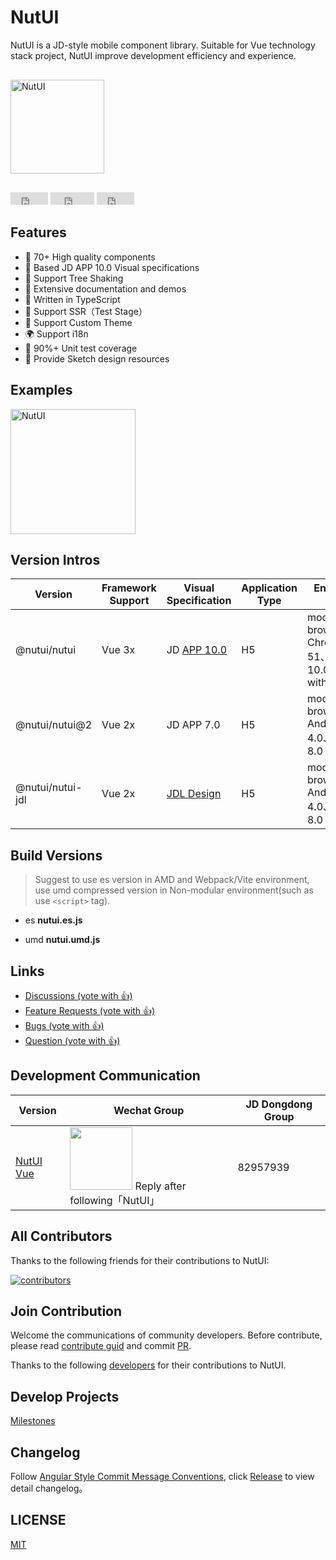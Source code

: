 # NutUI

<!-- NutUI 是京东风格的 Vue 移动端组件库，开发和服务于移动Web界面的企业级产品。 -->
NutUI is a JD-style mobile component library. Suitable for Vue technology stack project, NutUI improve development efficiency and experience.

<div style="margin:30px 0;">
    <img src="https://img14.360buyimg.com/imagetools/jfs/t1/167902/2/8762/791358/603742d7E9b4275e3/e09d8f9a8bf4c0ef.png" width="150" alt="NutUI">
</div>

<iframe src="https://ghbtns.com/github-btn.html?user=jdf2e&repo=nutui&type=star&count=true" frameborder="0" scrolling="0" width="60px" height="20px"></iframe>

<iframe src="https://ghbtns.com/github-btn.html?user=jdf2e&repo=nutui&type=watch&count=true&v=2" frameborder="0" scrolling="0" width="70px" height="20px"></iframe>

<iframe src="https://ghbtns.com/github-btn.html?user=jdf2e&repo=nutui&type=fork&count=true" frameborder="0" scrolling="0" width="60px" height="20px"></iframe>

##  Features

* 🚀 70+ High quality components
* 📖 Based JD APP 10.0 Visual specifications
* 🍭 Support Tree Shaking
* 📖 Extensive documentation and demos
* 💪 Written in TypeScript
* 💪 Support SSR（Test Stage）
* 🍭 Support Custom Theme
* 🌍 Support i18n
* 🍭 90%+ Unit test coverage
* 📖 Provide Sketch design resources

## Examples

<img src="https://img12.360buyimg.com/imagetools/jfs/t1/162421/39/13392/9425/6052ea60E592310a9/264bdff23ef5fe95.png" width="200" alt="NutUI" />

## Version Intros

| Version | Framework Support | Visual Specification | Application Type | Environment Support
| --- | --- | --- | --- | --- |
| @nutui/nutui  | Vue 3x | JD [APP 10.0](https://nutui.jd.com/#/resource) | H5 | modern browser and Chrome >= 51、iOS >= 10.0(consistent with Vue3)
| @nutui/nutui@2  | Vue 2x | JD APP 7.0 | H5 | modern browser and Android >= 4.0、iOS >= 8.0
| @nutui/nutui-jdl  | Vue 2x | [JDL Design](https://nutui.jd.com/jdl/#/design) | H5 | modern browser and Android >= 4.0、iOS >= 8.0


## Build Versions

> Suggest to use es version in AMD and Webpack/Vite environment, use umd compressed version in Non-modular environment(such as use `<script>` tag).

* es **nutui.es.js**

* umd **nutui.umd.js**


## Links

<ul>
    <li>
        <a href="https://github.com/jdf2e/nutui/discussions">
            Discussions  (vote with 👍)
        </a>
    </li>
    <li>
        <a href="https://github.com/jdf2e/nutui/issues?q=is%3Aissue+is%3Aopen+label%3A%22help+wanted%22">
            Feature Requests (vote with 👍)
        </a>
    </li>
     <li>
        <a href="https://github.com/jdf2e/nutui/labels/bug%203.0">
            Bugs (vote with 👍)
        </a>
    </li>
     <li>
        <a href="https://github.com/jdf2e/nutui/issues?q=is%3Aissue+is%3Aopen+label%3Aquestion">
            Question  (vote with 👍)
        </a>
    </li>
</ul>

## Development Communication

| Version | Wechat Group | JD Dongdong Group |
| --- | --- |--- |
| [NutUI Vue](https://github.com/jdf2e/nutui/issues) | <img src="https://storage.360buyimg.com/nutui-static/image/wx-code.png" width="100" /> Reply after following「NutUI」 | 82957939


## All Contributors

Thanks to the following friends for their contributions to NutUI:

<a href="https://github.com/jdf2e/nutui/graphs/contributors">
  <img src="https://opencollective.com/nutui/contributors.svg?width=890&button=false" alt="contributors">
</a>

## Join Contribution

Welcome the communications of community developers. Before contribute, please read [contribute guid](https://nutui.jd.com/#/zh-CN/guide/contributing) and commit [PR](https://github.com/jdf2e/nutui/pulls).

Thanks to the following [developers](https://github.com/jdf2e/nutui/graphs/contributors) for their contributions to NutUI.

## Develop Projects

[Milestones](https://github.com/jdf2e/nutui/projects)

## Changelog

Follow [Angular Style Commit Message Conventions](https://gist.github.com/stephenparish/9941e89d80e2bc58a153), click [Release](https://github.com/jdf2e/nutui/releases) to view detail changelog。

## LICENSE

[MIT](https://zh.wikipedia.org/wiki/MIT%E8%A8%B1%E5%8F%AF%E8%AD%89)

